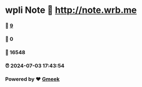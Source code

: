 # wpli Note :link: http://note.wrb.me 
### :page_facing_up: [9](http://note.wrb.me/tag.html) 
### :speech_balloon: 0 
### :hibiscus: 16548 
### :alarm_clock: 2024-07-03 17:43:54 
### Powered by :heart: [Gmeek](https://github.com/Meekdai/Gmeek)
